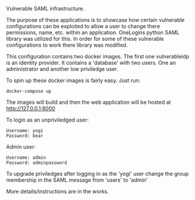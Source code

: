 Vulnerable SAML infrastructure.

The purpose of these applications is to showcase how certain vulnerable configurations can be exploited to allow a user to change there permissions, name, etc. within an application. OneLogins python SAML library was utilized for this. In order for some of these vulnerable configurations to work there library was modified.

This configuration contains two docker images. The first one vulnerableidp is an identity provider. It contains a 'database' with two users. One an administrator and another low priviledge user.

To spin up these docker images is fairly easy. Just run:
```
docker-compose up
```

The images will build and then the web application will be hosted at http://127.0.0.1:8000

To login as an unpriviledged user:
  ```
  Username: yogi
  Password: bear
  ```

Admin user:
  ```
  Username: admin
  Password: adminpassword
  ```
  
To upgrade priviledges after logging in as the 'yogi' user change the group membership in the SAML message from 'users' to 'admin'

More details/instructions are in the works.
